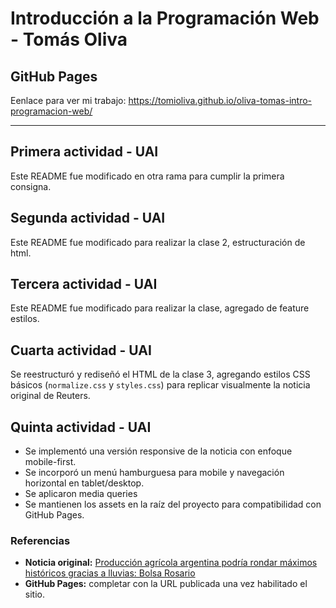 ﻿# Introducción a la Programación Web - Tomás Oliva
 ## GitHub Pages
 Eenlace para ver mi trabajo:
https://tomioliva.github.io/oliva-tomas-intro-programacion-web/
____________________________________________________________________________________

## Primera actividad - UAI

Este README fue modificado en otra rama para cumplir la primera consigna.

## Segunda actividad - UAI

Este README fue modificado para realizar la clase 2, estructuración de html.

## Tercera actividad - UAI

Este README fue modificado para realizar la clase, agregado de feature estilos.

## Cuarta actividad - UAI

Se reestructuró y rediseñó el HTML de la clase 3, agregando estilos CSS básicos (`normalize.css` y `styles.css`) para replicar visualmente la noticia original de Reuters.

## Quinta actividad - UAI

- Se implementó una versión responsive de la noticia con enfoque mobile-first.
- Se incorporó un menú hamburguesa para mobile y navegación horizontal en tablet/desktop.
- Se aplicaron media queries
- Se mantienen los assets en la raíz del proyecto para compatibilidad con GitHub Pages.

### Referencias
- **Noticia original:** [Producción agrícola argentina podría rondar máximos históricos gracias a lluvias: Bolsa Rosario](https://www.reuters.com/latam/negocio/ARSZI5RP25OMNNLMYXXUIXVX4A-2025-08-20/)
- **GitHub Pages:** completar con la URL publicada una vez habilitado el sitio.

